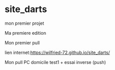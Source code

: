 # site_darts
mon premier projet

Ma premiere edition

Mon premier pull 

lien internet:https://wilfried-72.github.io/site_darts/

Mon pull PC domicile test1 + essai inverse (push)
